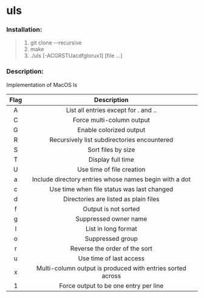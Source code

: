 # uls
### Installation:
>1. git clone --recursive  
>2. make
>3. ./uls [-ACGRSTUacdfglorux1] [file ...]
### Description:
Implementation of MacOS ls

| Flag |                         Description                        |
|:----:|:----------------------------------------------------------:|
|   A  | List all entries except for . and ..                       |
|   C  | Force multi-column output                                  |
|   G  | Enable colorized output                                    |
|   R  | Recursively list subdirectories encountered                |
|   S  | Sort files by size                                         |
|   T  | Display full time                                          |
|   U  | Use time of file creation                                  |
|   a  | Include directory entries whose names begin with a dot     |
|   c  | Use time when file status was last changed                 |
|   d  | Directories are listed as plain files                      |
|   f  | Output is not sorted                                       |
|   g  | Suppressed owner name                                      |
|   l  | List in long format                                        |
|   o  | Suppressed group                                           |
|   r  | Reverse the order of the sort                              |
|   u  | Use time of last access                                    |
|   x  | Multi-column output is produced with entries sorted across |
|   1  | Force output to be one entry per line                      |
